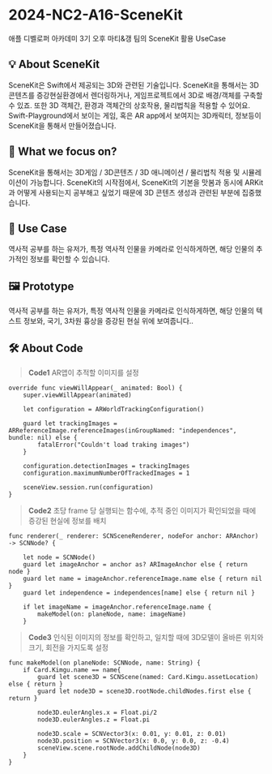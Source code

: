 # 2024-NC2-A16-SceneKit
애플 디벨로퍼 아카데미 3기 오후 마티&amp;갱 팀의 SceneKit 활용 UseCase

## 💡 About SceneKit
SceneKit은 Swift에서 제공되는 3D와 관련된 기술입니다.
SceneKit을 통해서는 3D 콘텐츠를 증강현실환경에서 렌더링하거나, 게임프로젝트에서 3D로 배경/객체를 구축할 수 있죠. 또한 3D 객체간, 환경과 객체간의 상호작용, 물리법칙을 적용할 수 있어요.
Swift-Playground에서 보이는 게임, 혹은 AR app에서 보여지는 3D캐릭터, 정보등이 SceneKit을 통해서 만들어졌습니다. 

## 🎯 What we focus on?
SceneKit을 통해서는 3D게임 / 3D콘텐츠 / 3D 애니메이션 / 물리법칙 적용 및 시뮬레이션이 가능합니다. 
SceneKit의 시작점에서, SceneKit의 기본을 맛봄과 동시에 ARKit과 어떻게 사용되는지 공부해고 싶었기 때문에 3D 콘텐츠 생성과 관련된 부분에 집중했습니다. 

## 💼 Use Case
역사적 공부를 하는 유저가, 특정 역사적 인물을 카메라로 인식하게하면, 해당 인물의 추가적인 정보를 확인할 수 있습니다. 

## 🖼️ Prototype
역사적 공부를 하는 유저가, 특정 역사적 인물을 카메라로 인식하게하면, 해당 인물의 텍스트 정보와, 국기, 3차원 흉상을 증강된 현실 위에 보여줍니다..

## 🛠️ About Code
>  **Code1** AR앱이 추적할 이미지를 설정

    override func viewWillAppear(_ animated: Bool) {
        super.viewWillAppear(animated)
        
        let configuration = ARWorldTrackingConfiguration()
        
        guard let trackingImages = ARReferenceImage.referenceImages(inGroupNamed: "independences", bundle: nil) else {
            fatalError("Couldn't load traking images")
        }
        
        configuration.detectionImages = trackingImages
        configuration.maximumNumberOfTrackedImages = 1
        
        sceneView.session.run(configuration)
    }



>  **Code2** 초당 frame 당 실행되는 함수에, 추적 중인 이미지가 확인되었을 때에 증강된 현실에 정보를 배치

    func renderer(_ renderer: SCNSceneRenderer, nodeFor anchor: ARAnchor) -> SCNNode? {
       
        let node = SCNNode()
        guard let imageAnchor = anchor as? ARImageAnchor else { return node }
        guard let name = imageAnchor.referenceImage.name else { return nil }
        guard let independence = independences[name] else { return nil }
        
        if let imageName = imageAnchor.referenceImage.name {
            makeModel(on: planeNode, name: imageName)
        }
>  **Code3** 인식된 이미지의 정보를 확인하고, 일치할 때에 3D모델이 올바른 위치와 크기, 회전을 가지도록 설정 

    func makeModel(on planeNode: SCNNode, name: String) {
        if Card.Kimgu.name == name{
            guard let scene3D = SCNScene(named: Card.Kimgu.assetLocation) else { return }
            guard let node3D = scene3D.rootNode.childNodes.first else { return }
            
            node3D.eulerAngles.x = Float.pi/2
            node3D.eulerAngles.z = Float.pi

            node3D.scale = SCNVector3(x: 0.01, y: 0.01, z: 0.01)
            node3D.position = SCNVector3(x: 0.0, y: 0.0, z: -0.4)
            sceneView.scene.rootNode.addChildNode(node3D)
        }
    }

